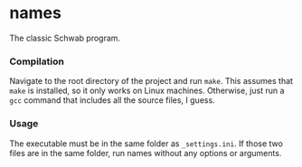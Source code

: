 # names

The classic Schwab program.

### Compilation

Navigate to the root directory of the project and run `make`. This assumes that `make` is installed, so it only works on Linux machines. Otherwise, just run a `gcc` command that includes all the source files, I guess.

### Usage

The executable must be in the same folder as `_settings.ini`. If those two files are in the same folder, run names without any options or arguments.
